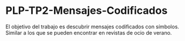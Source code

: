 # PLP-TP2-Mensajes-Codificados
El objetivo del trabajo es descubrir mensajes codificados con símbolos. Similar a los que se pueden encontrar en revistas de ocio de verano.
